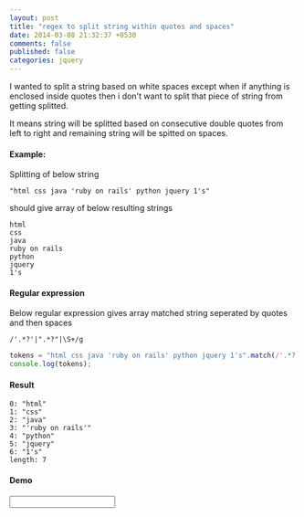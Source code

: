 ```yaml
---
layout: post
title: "regex to split string within quotes and spaces"
date: 2014-03-08 21:32:37 +0530
comments: false
published: false
categories: jquery
---
```


I wanted to split a string based on white spaces except when if anything is enclosed inside quotes then i don't want to split that piece of string from getting splitted.

It means string will be splitted based on consecutive double quotes from left to right and remaining string will be spitted on spaces.
<!--more-->
#### Example: 
Splitting of below string 
```
"html css java 'ruby on rails' python jquery 1's" 
```
should give array of below resulting strings 
```
html
css
java
ruby on rails
python
jquery
1's
```
#### Regular expression
Below regular expression gives array matched string seperated by quotes and then spaces 
```
/'.*?'|".*?"|\S+/g
```

```javascript
tokens = "html css java 'ruby on rails' python jquery 1's".match(/'.*?'|".*?"|\S+/g);
console.log(tokens);
```
#### Result
```
0: "html"
1: "css"
2: "java"
3: "'ruby on rails'"
4: "python"
5: "jquery"
6: "1's"
length: 7
```
#### Demo
<input type='text' data-id='split' placeholde='Say something' />

<div data-id='result'>
</div>
<script type='text/javascript'>
  $("[data-id=split]").keyup(function(){
    query = $(this).val();
    if(query.length) {
      tokens = query.match(/'.*?'|".*?"|\S+/g);
      result = $.map(tokens, function(t, i){ return(i+1+": "+t); }).join('<br/>');
      $("[data-id=result]").html("<b>Result:</b><br/>").append(result)
    }
  })
</script>
